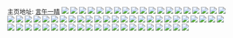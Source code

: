 主页地址: [言午一晴](https://weibo.com/u/6479952177) 
![](https://wx4.sinaimg.cn/mw2000/0074xdzHly1h8axe8ushyj30u0190gvy.jpg) 
![](https://wx4.sinaimg.cn/mw2000/0074xdzHly1h8axea4goij30u0190k3f.jpg) 
![](https://wx4.sinaimg.cn/mw2000/0074xdzHly1h8axe9jq9gj30u0190k2i.jpg) 
![](https://wx4.sinaimg.cn/mw2000/0074xdzHly1h8axearejej30u0190tk7.jpg) 
![](https://wx4.sinaimg.cn/mw2000/0074xdzHly1h8axe8abocj30u019013j.jpg) 
![](https://wx4.sinaimg.cn/mw2000/0074xdzHly1h8axe7okhvj30u0191tkz.jpg) 
![](https://wx4.sinaimg.cn/mw2000/0074xdzHly1h8axebf4gyj30u018z13q.jpg) 
![](https://wx4.sinaimg.cn/mw2000/0074xdzHly1h8axebzgqkj30u0190tka.jpg) 
![](https://wx4.sinaimg.cn/mw2000/0074xdzHly1h8axecmphhj30u0190qen.jpg) 
![](https://wx4.sinaimg.cn/mw2000/0074xdzHly1h7eixnhedtj32dc35s7wj.jpg) 
![](https://wx4.sinaimg.cn/mw2000/0074xdzHly1h7eixpayohj32dc35sb2b.jpg) 
![](https://wx4.sinaimg.cn/mw2000/0074xdzHly1h72h1uadlaj320m2otgv5.jpg) 
![](https://wx4.sinaimg.cn/mw2000/0074xdzHly1h72h1yy916j320t2p3ajt.jpg) 
![](https://wx4.sinaimg.cn/mw2000/0074xdzHly1h72h1p2bb7j324h2tye82.jpg) 
![](https://wx4.sinaimg.cn/mw2000/0074xdzHly1h72h239tljj31yy2ml45l.jpg) 
![](https://wx4.sinaimg.cn/mw2000/0074xdzHly1h6zd5gdh6ej32c0340kjn.jpg) 
![](https://wx4.sinaimg.cn/mw2000/0074xdzHly1h6zd2vj2ibj328l2zge83.jpg) 
![](https://wx4.sinaimg.cn/mw2000/0074xdzHly1h6zd4kp0r5j327d2xu7wj.jpg) 
![](https://wx4.sinaimg.cn/mw2000/0074xdzHly1h4v3tqu3woj30zg1h3wnz.jpg) 
![](https://wx4.sinaimg.cn/mw2000/0074xdzHly1h42b37dms6j32592v0hdt.jpg) 
![](https://wx4.sinaimg.cn/mw2000/0074xdzHly1h42b36p88wj31yj2m1b2a.jpg) 
![](https://wx4.sinaimg.cn/mw2000/0074xdzHly1h42b385uujj32c0340u0x.jpg) 
![](https://wx4.sinaimg.cn/mw2000/0074xdzHly1h42b34mln4j32bz340qv6.jpg) 
![](https://wx4.sinaimg.cn/mw2000/0074xdzHly1h42b38vv2rj328y2zxqv5.jpg) 
![](https://wx4.sinaimg.cn/mw2000/0074xdzHly1h3rz9e2cmsj31sc2dsb29.jpg) 
![](https://wx4.sinaimg.cn/mw2000/0074xdzHly1h3rz9ditnzj31sc2dse81.jpg) 
![](https://wx4.sinaimg.cn/mw2000/0074xdzHly1h3rza1vjpwj32c0340qv5.jpg) 
![](https://wx4.sinaimg.cn/mw2000/0074xdzHly1h3rza390ioj32c0340kjm.jpg) 
![](https://wx4.sinaimg.cn/mw2000/0074xdzHly1h3rza10huxj33402c1npd.jpg) 
![](https://wx4.sinaimg.cn/mw2000/0074xdzHly1h3rza4c7ozj31c0200qty.jpg) 
![](https://wx4.sinaimg.cn/mw2000/0074xdzHly1h322ggwbhxj31sc2dse81.jpg) 
![](https://wx4.sinaimg.cn/mw2000/0074xdzHly1h322gi7bv5j31sc2dsnpd.jpg) 
![](https://wx4.sinaimg.cn/mw2000/0074xdzHly1h223g4jkq6j325d2v5e84.jpg) 
![](https://wx4.sinaimg.cn/mw2000/0074xdzHly1h223g21wadj32852yu1l0.jpg) 
![](https://wx4.sinaimg.cn/mw2000/0074xdzHly1h223g5q8gbj31nn27j4qq.jpg) 
![](https://wx4.sinaimg.cn/mw2000/0074xdzHly1h223g77js2j31dw1ujhdt.jpg) 
![](https://wx4.sinaimg.cn/mw2000/0074xdzHly1h1k8n9iilsj31sc2dstp6.jpg) 
![](https://wx4.sinaimg.cn/mw2000/0074xdzHly1h1k8na1m6hj31sc2dsh18.jpg) 
![](https://wx4.sinaimg.cn/mw2000/0074xdzHly1h1k8nanh9fj31sc2dstoe.jpg) 
![](https://wx4.sinaimg.cn/mw2000/0074xdzHly1h1k8nb39qwj31sc2dsto6.jpg) 
![](https://wx4.sinaimg.cn/mw2000/0074xdzHly1gzwl4vw19jj31sc1sctyy.jpg) 
![](https://wx4.sinaimg.cn/mw2000/0074xdzHly1gzwl4wowr9j31sg1sge81.jpg) 
![](https://wx4.sinaimg.cn/mw2000/0074xdzHly1gy8xbcsw6zj32c0340kjo.jpg) 
![](https://wx4.sinaimg.cn/mw2000/0074xdzHly1gy8xbggmy6j32c0340kjo.jpg) 
![](https://wx4.sinaimg.cn/mw2000/0074xdzHly1gy8xb95l77j32092ob1l0.jpg) 
![](https://wx4.sinaimg.cn/mw2000/0074xdzHly1gy8xbojmoaj31xd2kh1kz.jpg) 
![](https://wx4.sinaimg.cn/mw2000/0074xdzHly1gy8xbs4143j32ae31tqv7.jpg) 
![](https://wx4.sinaimg.cn/mw2000/0074xdzHly1gy8xbijwpkj31ly258kjl.jpg) 
![](https://wx4.sinaimg.cn/mw2000/0074xdzHly1gy8xbl0yfxj31o4284npd.jpg) 
![](https://wx4.sinaimg.cn/mw2000/0074xdzHly1gy8xbus89jj322o2rlx6r.jpg) 
![](https://wx4.sinaimg.cn/mw2000/0074xdzHly1gy8xbyu61uj325b2v2x6r.jpg) 
![](https://wx4.sinaimg.cn/mw2000/0074xdzHly1gx7wmbb3awj30u0140ajl.jpg) 
![](https://wx4.sinaimg.cn/mw2000/0074xdzHly1gx7wmbvdxnj30u01407e3.jpg) 
![](https://wx4.sinaimg.cn/mw2000/0074xdzHly1gwxkvrp2c3j32c0340hdt.jpg) 
![](https://wx4.sinaimg.cn/mw2000/0074xdzHly1gwxkvw0uzgj32c0340hdu.jpg) 
![](https://wx4.sinaimg.cn/mw2000/0074xdzHly1gwxkvxpcj2j32c0340e81.jpg) 
![](https://wx4.sinaimg.cn/mw2000/0074xdzHly1gwxkvz65hej32c03407wh.jpg) 
![](https://wx4.sinaimg.cn/mw2000/0074xdzHly1gwsu1rgbwaj31sg2dsqv5.jpg) 
![](https://wx4.sinaimg.cn/mw2000/0074xdzHly1gwsu1mxwa6j31sg2dsu0x.jpg) 
![](https://wx4.sinaimg.cn/mw2000/0074xdzHly1gwsu1ua2y5j31sg2dsqv5.jpg) 
![](https://wx4.sinaimg.cn/mw2000/0074xdzHly1gwpyyqlz58j32c02c0kjm.jpg) 
![](https://wx4.sinaimg.cn/mw2000/0074xdzHly1gwpyyvfwxwj32c02c04qq.jpg) 
![](https://wx4.sinaimg.cn/mw2000/0074xdzHly1gw8xbl6de3j32c0340qv5.jpg) 
![](https://wx4.sinaimg.cn/mw2000/0074xdzHly1gv87jmruufj616q1kwh6p02.jpg) 
![](https://wx4.sinaimg.cn/mw2000/0074xdzHly1gv87jgxmvvj616q1kwnic02.jpg) 
